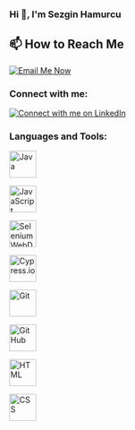 ### Hi 👋, I'm Sezgin Hamurcu
<!-- How to Reach Me -->
## 📫 How to Reach Me

<p align="left">
  <a href="mailto:your.email@gmail.com">
    <img src="https://img.shields.io/badge/Email-Me%20Now-red?style=for-the-badge&logo=gmail&logoColor=white" alt="Email Me Now" />
  </a>
</p>

<!-- Connect with me section -->
### Connect with me:

[![Connect with me on LinkedIn](https://img.shields.io/badge/LinkedIn-Connect-blue?style=flat-square&logo=linkedin&logoColor=white)](https://www.linkedin.com/in/sezginhamurcu/)

<!-- Language and Tools section -->
### Languages and Tools:

<!-- Java -->
<a href="https://docs.oracle.com/en/java/"><img src="https://img.icons8.com/color/48/000000/java-coffee-cup-logo.png" alt="Java" width="48" height="48"></a>

<!-- JavaScript -->
<a href="https://developer.mozilla.org/en-US/docs/Web/JavaScript"><img src="https://img.icons8.com/color/48/000000/javascript--v1.png" alt="JavaScript" width="48" height="48"></a>

<!-- Selenium WebDriver -->
<a href="https://www.selenium.dev/documentation/en/webdriver/"><img src="https://img.icons8.com/officel/48/000000/automatic.png" alt="Selenium WebDriver" width="48" height="48"></a>

<!-- Cypress.io -->
<a href="https://docs.cypress.io/guides/overview/why-cypress.html"><img src="https://img.icons8.com/color/48/000000/cypress.png" alt="Cypress.io" width="48" height="48"></a>

<!-- Git -->
<a href="https://git-scm.com/doc"><img src="https://img.icons8.com/color/48/000000/git.png" alt="Git" width="48" height="48"></a>

<!-- GitHub -->
<a href="https://docs.github.com/en"><img src="https://img.icons8.com/material-outlined/48/000000/github.png" alt="GitHub" width="48" height="48"></a>

<!-- HTML -->
<a href="https://developer.mozilla.org/en-US/docs/Web/HTML"><img src="https://img.icons8.com/color/48/000000/html-5--v1.png" alt="HTML" width="48" height="48"></a>

<!-- CSS -->
<a href="https://developer.mozilla.org/en-US/docs/Web/CSS"><img src="https://img.icons8.com/color/48/000000/css3.png" alt="CSS" width="48" height="48"></a>



<!--
**SezginHamurcuu/sezginhamurcuu** is a ✨ _special_ ✨ repository because its `README.md` (this file) appears on your GitHub profile.

Here are some ideas to get you started:

- 🔭 I’m currently working on ...
- 🌱 I’m currently learning ...
- 👯 I’m looking to collaborate on ...
- 🤔 I’m looking for help with ...
- 💬 Ask me about ...
- 📫 How to reach me: ...
- 😄 Pronouns: ...
- ⚡ Fun fact: ...
-->
